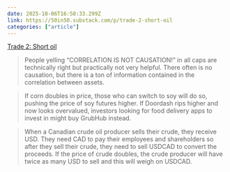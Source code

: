 ```yaml
---
date: 2025-10-06T16:50:33.299Z
link: https://50in50.substack.com/p/trade-2-short-oil
categories: ["article"]
---
```

[Trade 2: Short oil](https://50in50.substack.com/p/trade-2-short-oil)

> People yelling “CORRELATION IS NOT CAUSATION!” in all caps are technically right but practically not very helpful. There often is no causation, but there is a ton of information contained in the correlation between assets.

> If corn doubles in price, those who can switch to soy will do so, pushing the price of soy futures higher. If Doordash rips higher and now looks overvalued, investors looking for food delivery apps to invest in might buy GrubHub instead.

> When a Canadian crude oil producer sells their crude, they receive USD. They need CAD to pay their employees and shareholders so after they sell their crude, they need to sell USDCAD to convert the proceeds. If the price of crude doubles, the crude producer will have twice as many USD to sell and this will weigh on USDCAD.
